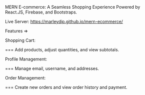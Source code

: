 MERN E-commerce: A Seamless Shopping Experience Powered by React.JS, Firebase, and Bootstraps.

Live Server: https://marleydip.github.io/mern-ecommerce/

Features =>


Shopping Cart:

=== Add products, adjust quantities, and view subtotals.

Profile Management: 

=== Manage email, username, and addresses.

Order Management: 

=== Create new orders and view order history and payment.
